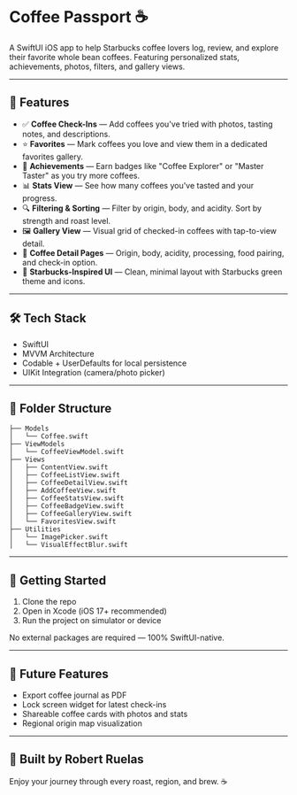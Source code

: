 # Coffee Passport ☕

A SwiftUI iOS app to help Starbucks coffee lovers log, review, and explore their favorite whole bean coffees. Featuring personalized stats, achievements, photos, filters, and gallery views.

---

## 📱 Features

- ✅ **Coffee Check-Ins** — Add coffees you've tried with photos, tasting notes, and descriptions.
- ⭐ **Favorites** — Mark coffees you love and view them in a dedicated favorites gallery.
- 🏅 **Achievements** — Earn badges like "Coffee Explorer" or "Master Taster" as you try more coffees.
- 📊 **Stats View** — See how many coffees you've tasted and your progress.
- 🔍 **Filtering & Sorting** — Filter by origin, body, and acidity. Sort by strength and roast level.
- 🖼️ **Gallery View** — Visual grid of checked-in coffees with tap-to-view detail.
- 🧾 **Coffee Detail Pages** — Origin, body, acidity, processing, food pairing, and check-in option.
- 🎨 **Starbucks-Inspired UI** — Clean, minimal layout with Starbucks green theme and icons.

---

## 🛠 Tech Stack

- SwiftUI
- MVVM Architecture
- Codable + UserDefaults for local persistence
- UIKit Integration (camera/photo picker)

---

## 📂 Folder Structure

```
├── Models
│   └── Coffee.swift
├── ViewModels
│   └── CoffeeViewModel.swift
├── Views
│   ├── ContentView.swift
│   ├── CoffeeListView.swift
│   ├── CoffeeDetailView.swift
│   ├── AddCoffeeView.swift
│   ├── CoffeeStatsView.swift
│   ├── CoffeeBadgeView.swift
│   ├── CoffeeGalleryView.swift
│   └── FavoritesView.swift
├── Utilities
│   └── ImagePicker.swift
│   └── VisualEffectBlur.swift
```

---

## 🚀 Getting Started

1. Clone the repo
2. Open in Xcode (iOS 17+ recommended)
3. Run the project on simulator or device

No external packages are required — 100% SwiftUI-native.

---

## 🎯 Future Features

- Export coffee journal as PDF
- Lock screen widget for latest check-ins
- Shareable coffee cards with photos and stats
- Regional origin map visualization

---

## 💚 Built by Robert Ruelas

Enjoy your journey through every roast, region, and brew. ☕
